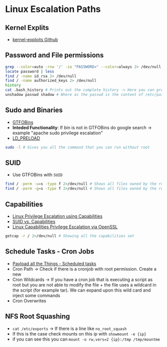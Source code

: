 # Linux Escalation Paths



## Kernel Explits
- [kernel-exploits Github](https://github.com/lucyoa/kernel-exploits)


## Password and File permissions

```bash
grep --color=auto -rnw '/' -ie "PASSWORD=" --color=always 2> /dev/null
locate password | less
find / -name id_rsa 2> /dev/null
find / -name authorized_keys 2> /dev/null
history
cat .bash_history # Prints out the complete history -> Here you can grep for usernames/passwords
unshadow passwd shadow # Where as the passwd is the content of /etc/passwd and shadow the content of /etc/shadow
```

## Sudo and Binaries

- [GTFOBins](https://gtfobins.github.io/)
- **Inteded Functionality**: If bin is not in GTFOBins do google search -> example "apache sudo privilege escalation"
- [LD_PRELOAD](https://book.hacktricks.xyz/linux-hardening/privilege-escalation#ld_preload-and-ld_library_path)

```bash
sudo -l # Gives you all the command that you can run without root
```

## SUID

- Use GTFOBins with `SUID`

```bash
find / -perm -u=s -type f 2>/dev/null # Shows all files owned by the root user
find / -perm -g=s -type f 2>/dev/null # Shows all files owned by the root user
```

## Capabilities

- [Linux Privilege Escalation using Capabilities](https://www.hackingarticles.in/linux-privilege-escalation-using-capabilities/)
- [SUID vs. Capabilities](https://mn3m.info/posts/suid-vs-capabilities/)
- [Linux Capabilities Privilege Escalation via OpenSSL](https://int0x33.medium.com/day-44-linux-capabilities-privilege-escalation-via-openssl-with-selinux-enabled-and-enforced-74d2bec02099)


```bash
getcap -r / 2>/dev/null # Showing all the capabilities set
```

## Schedule Tasks - Cron Jobs

- [Payload all the Things - Scheduled tasks](https://github.com/swisskyrepo/PayloadsAllTheThings/blob/master/Methodology%20and%20Resources/Linux%20-%20Privilege%20Escalation.md#scheduled-tasks)
- Cron Path -> Check if there is a cronjob with root permission. Create a new
- Cron Wildcards -> If you have a cron job that is executing a script as root but you are not able to modify the file + the file uses a wildcard in the script (for example tar). We can expand upon this wild card and inject some commands
- Cron Overwrites


## NFS Root Squashing

- `cat /etc/exports` -> If there is a line like `no_root_squash`
- If this is the case check mounts on this ip with `showmount -e {ip}`
- if you can see this you can `mount -o rw,vers=2 {ip}:/tmp /tmp/mountme`

